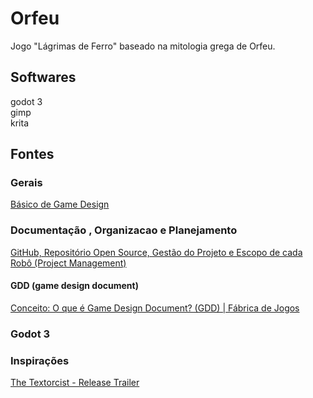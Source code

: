# Orfeu
Jogo "Lágrimas de Ferro" baseado na mitologia grega de Orfeu.

## Softwares
godot 3  
gimp  
krita  

## Fontes
### Gerais
[Básico de Game Design](https://www.youtube.com/playlist?list=PLf913d79oEgjrhHypmi1wYh59Oswjuv4K)
### Documentação , Organizacao e Planejamento
[GitHub, Repositório Open Source, Gestão do Projeto e Escopo de cada Robô (Project Management)](https://www.youtube.com/watch?v=tEloMCbLEAE)
  #### GDD (game design document)
  [Conceito: O que é Game Design Document? (GDD) | Fábrica de Jogos](https://www.youtube.com/watch?v=vRreX5SxD2M&list=PLf913d79oEgjrhHypmi1wYh59Oswjuv4K&index=6)
[]()
[]()
### Godot 3
[]()
### Inspirações
[The Textorcist - Release Trailer](https://www.youtube.com/watch?v=SAEMlq_qVeM)
